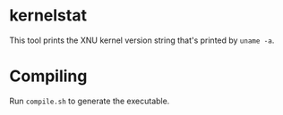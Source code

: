# kernelstat

This tool prints the XNU kernel version string that's printed by `uname -a`.

# Compiling
Run `compile.sh` to generate the executable.